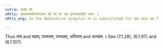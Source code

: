 ```yaml
---
sutra: त्वाहौ सौ
vRtti: युष्मदस्मदोर्मपर्यन्तस्य सौ परे त्व अह इत्येतावादेशौ भवतः ॥
vRtti_eng: In the Nominative Singular त्व is substituted for युष्म् and अह for अस्म् ॥

---
```

Thus त्वम् and मह्यम्, परमत्वम्, परमाहम्, अतित्वम् and अत्यहम् ॥ See (7.1.28), (6.1.97) and (6.1.107).